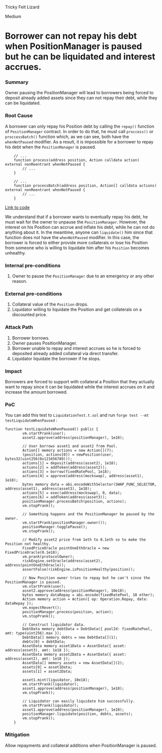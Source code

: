 Tricky Felt Lizard

Medium

# Borrower can not repay his debt when PositionManager is paused but he can be liquidated and interest accrues.

### Summary

Owner pausing the PositionManager will lead to borrowers being forced to deposit already added assets since they can not repay their debt, while they can be liquidated.

### Root Cause

A borrower can only repay his Position debt by calling the ```repay()``` function of ```PositionManager``` contract. In order to do that, he must call ```proccess()``` or ```proccessBatch()``` function which, as we can see, both have the ```whenNotPaused``` modifier. As a result, it is impossible for a borrower to repay his debt when the ```PositionManager``` is paused. 
```solidity
    // ...
    function process(address position, Action calldata action) external nonReentrant whenNotPaused {
        // ...
    }

    // ...
    function processBatch(address position, Action[] calldata actions) external nonReentrant whenNotPaused {
        // ...
    }
```
[Link to code](https://github.com/sherlock-audit/2024-08-sentiment-v2/blob/0b472f4bffdb2c7432a5d21f1636139cc01561a5/protocol-v2/src/PositionManager.sol#L229-L246)

We understand that if a borrower wants to eventually repay his debt, he must wait for the owner to unpause the ```PositionManager```. However, the interest on his Position can accrue and inflate his debt, while he can not do anything about it. In the meantime, anyone can ```liquidate()``` him since that function does not have the ```whenNotPaused``` modifier. In this case, the borrower is forced to either provide more collaterals or lose his Position from someone who is willing to liquidate him after his ```Position``` becomes unhealthy.

### Internal pre-conditions

1. Owner to pause the ```PositionManager``` due to an emergency or any other reason.

### External pre-conditions

1. Collateral value of the ```Position``` drops.
2. Liquidator willing to liquidate the Position and get collaterals on a discounted price.

### Attack Path

1. Borrower borrows. 
2. Owner pauses PositionManager.
3. Borrower unable to repay and interest accrues so he is forced to deposited already added collateral via direct transfer.
4. Liquidator liquidate the borrower if he stops.

### Impact

Borrowers are forced to support with collateral a Position that they actually want to repay since it can be liquidated while the interest accrues on it and increase the amount borrowed.

### PoC

You can add this test to ```LiquidationTest.t.sol``` and run ```forge test --mt testLiquidateWhenPaused``` :

```solidity
function testLiquidateWhenPaused() public {
        vm.startPrank(user);
        asset2.approve(address(positionManager), 1e18);

        // User borrows asset1 and asset2 from Pool.
        Action[] memory actions = new Action[](7);
        (position, actions[0]) = newPosition(user, bytes32(uint256(0x123456789)));
        actions[1] = deposit(address(asset2), 1e18);
        actions[2] = addToken(address(asset2));
        actions[3] = borrow(fixedRatePool, 1e18);
        actions[4] = approve(address(mockswap), address(asset1), 1e18);
        bytes memory data = abi.encodeWithSelector(SWAP_FUNC_SELECTOR, address(asset1), address(asset3), 1e18);
        actions[5] = exec(address(mockswap), 0, data);
        actions[6] = addToken(address(asset3));
        positionManager.processBatch(position, actions);
        vm.stopPrank();

        // Something happens and the PositionManager be paused by the owner.
        vm.startPrank(positionManager.owner());
        positionManager.togglePause();
        vm.stopPrank();

        // Modify asset2 price from 1eth to 0.1eth so to make the Position not healthy.
        FixedPriceOracle pointOneEthOracle = new FixedPriceOracle(0.1e18);
        vm.prank(protocolOwner);
        riskEngine.setOracle(address(asset2), address(pointOneEthOracle));
        assertFalse(riskEngine.isPositionHealthy(position));

        // Now Position owner tries to repay but he can't since the PositionManager is paused.
        vm.startPrank(user);
        asset2.approve(address(positionManager), 10e18);
        bytes memory dataRepay = abi.encode(fixedRatePool, 10 ether);
        Action memory action = Action({ op: Operation.Repay, data: dataRepay });
        vm.expectRevert();
        positionManager.process(position, action);
        vm.stopPrank();

        // Construct liquidator data.
        DebtData memory debtData = DebtData({ poolId: fixedRatePool, amt: type(uint256).max });
        DebtData[] memory debts = new DebtData[](1);
        debts[0] = debtData;
        AssetData memory asset1Data = AssetData({ asset: address(asset3), amt: 1e18 });
        AssetData memory asset2Data = AssetData({ asset: address(asset2), amt: 1e18 });
        AssetData[] memory assets = new AssetData[](2);
        assets[0] = asset1Data;
        assets[1] = asset2Data;

        asset1.mint(liquidator, 10e18);
        vm.startPrank(liquidator);
        asset1.approve(address(positionManager), 1e18);
        vm.stopPrank();

        // Liquidator can easily liquidate him successfully.
        vm.startPrank(liquidator);
        asset1.approve(address(positionManager), 1e18);
        positionManager.liquidate(position, debts, assets);
        vm.stopPrank();
    }
```

### Mitigation

Allow repayments and collateral additions when PositionManager is paused.